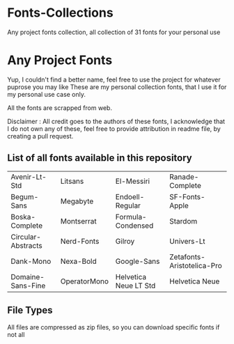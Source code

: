 # Fonts-Collections
Any project fonts collection, all collection of 31 fonts for your personal use
# Any Project Fonts

Yup, I couldn't find a better name, feel free to use the project for whatever puprose you may like
These are my personal collection fonts, that I use it for my personal use case only.

All the fonts are scrapped from web.

Disclaimer : All credit goes to the authors of these fonts, I acknowledge that I do not own any of these, feel free to provide attribution in readme file, by creating a pull request.

## List of all fonts available in this repository

|                    |              |                       |                            |
|--------------------|--------------|-----------------------|----------------------------|
| Avenir-Lt-Std      | Litsans      | El-Messiri            | Ranade-Complete            |
| Begum-Sans         | Megabyte     | Endoell-Regular       | SF-Fonts-Apple             |
| Boska-Complete     | Montserrat   | Formula-Condensed     | Stardom                    |
| Circular-Abstracts | Nerd-Fonts   | Gilroy                | Univers-Lt                 |
| Dank-Mono          | Nexa-Bold    | Google-Sans           | Zetafonts-Aristotelica-Pro |
| Domaine-Sans-Fine  | OperatorMono | Helvetica Neue LT Std | Helvetica Neue             |

## File Types

All files are compressed as zip files, so you can download specific fonts if not all
